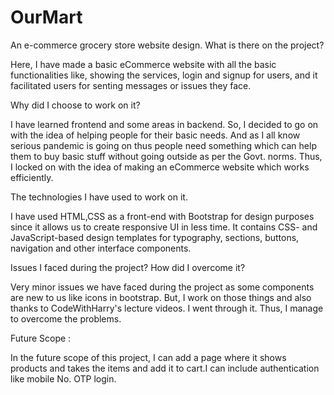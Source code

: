 # OurMart
An e-commerce grocery store website design.
What is there on the project? 

Here, I have made a basic eCommerce website with all the basic functionalities like, showing the services, login and signup for users, and it facilitated users for senting messages or issues they face.

Why did I choose to work on it? 

 I have learned frontend and some areas in backend. So, I decided to go on with the idea of helping people for their basic needs. And as I all know serious pandemic is going on thus people need something which can help them to buy basic stuff without going outside as per the Govt. norms. Thus, I locked on with the idea of making an eCommerce website which works efficiently. 

The technologies I have used to work on it. 

 I have used HTML,CSS as a front-end with Bootstrap for design purposes since it allows us to create responsive UI in less time. It contains CSS- and JavaScript-based design templates for typography, sections, buttons, navigation and other interface components. 

Issues I faced during the project? How did I overcome it? 

Very minor issues we have faced during the project as some components are new to us like icons in bootstrap. But, I work on those things and also thanks to CodeWithHarry's lecture videos. I went through it. Thus, I manage to overcome the problems.

Future Scope :

 In the future scope of this project, I can add a page where it shows products and takes the items and add it to cart.I can include authentication like mobile No. OTP login.
